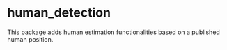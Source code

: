 # human_detection
This package adds human estimation functionalities based on a published human position.
